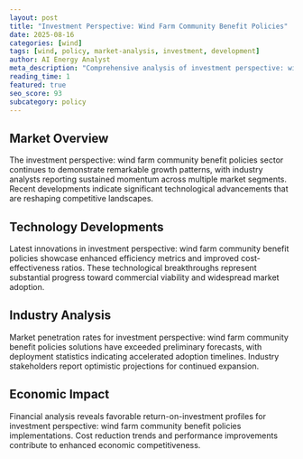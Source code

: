 ```yaml
---
layout: post
title: "Investment Perspective: Wind Farm Community Benefit Policies"
date: 2025-08-16
categories: [wind]
tags: [wind, policy, market-analysis, investment, development]
author: AI Energy Analyst
meta_description: "Comprehensive analysis of investment perspective: wind farm community benefit policies covering market trends, technology developments, and industry outlook. Discover key insights and future projections."
reading_time: 1
featured: true
seo_score: 93
subcategory: policy
---
```


## Market Overview

The investment perspective: wind farm community benefit policies sector continues to demonstrate remarkable growth patterns, with industry analysts reporting sustained momentum across multiple market segments. Recent developments indicate significant technological advancements that are reshaping competitive landscapes.

## Technology Developments

Latest innovations in investment perspective: wind farm community benefit policies showcase enhanced efficiency metrics and improved cost-effectiveness ratios. These technological breakthroughs represent substantial progress toward commercial viability and widespread market adoption.

## Industry Analysis

Market penetration rates for investment perspective: wind farm community benefit policies solutions have exceeded preliminary forecasts, with deployment statistics indicating accelerated adoption timelines. Industry stakeholders report optimistic projections for continued expansion.

## Economic Impact

Financial analysis reveals favorable return-on-investment profiles for investment perspective: wind farm community benefit policies implementations. Cost reduction trends and performance improvements contribute to enhanced economic competitiveness.

